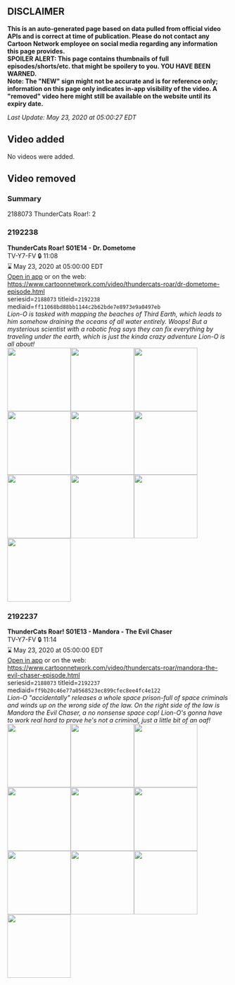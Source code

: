 ## DISCLAIMER
**This is an auto-generated page based on data pulled from official video APIs and is correct at time of publication. Please do not contact any Cartoon Network employee on social media regarding any information this page provides.**  
**SPOILER ALERT: This page contains thumbnails of full episodes/shorts/etc. that might be spoilery to you. YOU HAVE BEEN WARNED.**  
**Note: The "NEW" sign might not be accurate and is for reference only; information on this page only indicates in-app visibility of the video. A "removed" video here might still be available on the website until its expiry date.**  

_Last Update: May 23, 2020 at 05:00:27 EDT_
## Video added
No videos were added.  
## Video removed
### Summary
2188073 ThunderCats Roar!: 2  
### 2192238
**ThunderCats Roar! S01E14 - Dr. Dometome**  
TV-Y7-FV 🔒 11:08  
⌛ May 23, 2020 at 05:00:00 EDT  
[Open in app](https://tinyurl.com/yxx8p2us) or on the web: https://www.cartoonnetwork.com/video/thundercats-roar/dr-dometome-episode.html  
seriesid=`2188073` titleid=`2192238` mediaid=`ff11068bd88bb1144c2b62bde7e8973e9a0497eb`  
_Lion-O is tasked with mapping the beaches of Third Earth, which leads to him somehow draining the oceans of all water entirely. Woops! But a mysterious scientist with a robotic frog says they can fix everything by traveling under the earth, which is just the kinda crazy adventure Lion-O is all about!_  
<a href="https://s3.amazonaws.com/cartoonorchestrator/2192238_001_1280x720.jpg"><img src="https://s3.amazonaws.com/cartoonorchestrator/2192238_001_640x360.jpg" height="144px" /></a><a href="https://s3.amazonaws.com/cartoonorchestrator/2192238_002_1280x720.jpg"><img src="https://s3.amazonaws.com/cartoonorchestrator/2192238_002_640x360.jpg" height="144px" /></a><a href="https://s3.amazonaws.com/cartoonorchestrator/2192238_003_1280x720.jpg"><img src="https://s3.amazonaws.com/cartoonorchestrator/2192238_003_640x360.jpg" height="144px" /></a><a href="https://s3.amazonaws.com/cartoonorchestrator/2192238_004_1280x720.jpg"><img src="https://s3.amazonaws.com/cartoonorchestrator/2192238_004_640x360.jpg" height="144px" /></a><a href="https://s3.amazonaws.com/cartoonorchestrator/2192238_005_1280x720.jpg"><img src="https://s3.amazonaws.com/cartoonorchestrator/2192238_005_640x360.jpg" height="144px" /></a><a href="https://s3.amazonaws.com/cartoonorchestrator/2192238_006_1280x720.jpg"><img src="https://s3.amazonaws.com/cartoonorchestrator/2192238_006_640x360.jpg" height="144px" /></a><a href="https://s3.amazonaws.com/cartoonorchestrator/2192238_007_1280x720.jpg"><img src="https://s3.amazonaws.com/cartoonorchestrator/2192238_007_640x360.jpg" height="144px" /></a><a href="https://s3.amazonaws.com/cartoonorchestrator/2192238_008_1280x720.jpg"><img src="https://s3.amazonaws.com/cartoonorchestrator/2192238_008_640x360.jpg" height="144px" /></a><a href="https://s3.amazonaws.com/cartoonorchestrator/2192238_009_1280x720.jpg"><img src="https://s3.amazonaws.com/cartoonorchestrator/2192238_009_640x360.jpg" height="144px" /></a><a href="https://s3.amazonaws.com/cartoonorchestrator/2192238_010_1280x720.jpg"><img src="https://s3.amazonaws.com/cartoonorchestrator/2192238_010_640x360.jpg" height="144px" /></a>
### 2192237
**ThunderCats Roar! S01E13 - Mandora - The Evil Chaser**  
TV-Y7-FV 🔒 11:14  
⌛ May 23, 2020 at 05:00:00 EDT  
[Open in app](https://tinyurl.com/u6xqyzd) or on the web: https://www.cartoonnetwork.com/video/thundercats-roar/mandora-the-evil-chaser-episode.html  
seriesid=`2188073` titleid=`2192237` mediaid=`ff9b20c46e77a0568523ec899cfec8ee4fc4e122`  
_Lion-O "accidentally" releases a whole space prison-full of space criminals and winds up on the wrong side of the law. On the right side of the law is Mandora the Evil Chaser, a no nonsense space cop! Lion-O's gonna have to work real hard to prove he's not a criminal, just a little bit of an oaf!_  
<a href="https://s3.amazonaws.com/cartoonorchestrator/2192237_001_1280x720.jpg"><img src="https://s3.amazonaws.com/cartoonorchestrator/2192237_001_640x360.jpg" height="144px" /></a><a href="https://s3.amazonaws.com/cartoonorchestrator/2192237_002_1280x720.jpg"><img src="https://s3.amazonaws.com/cartoonorchestrator/2192237_002_640x360.jpg" height="144px" /></a><a href="https://s3.amazonaws.com/cartoonorchestrator/2192237_003_1280x720.jpg"><img src="https://s3.amazonaws.com/cartoonorchestrator/2192237_003_640x360.jpg" height="144px" /></a><a href="https://s3.amazonaws.com/cartoonorchestrator/2192237_004_1280x720.jpg"><img src="https://s3.amazonaws.com/cartoonorchestrator/2192237_004_640x360.jpg" height="144px" /></a><a href="https://s3.amazonaws.com/cartoonorchestrator/2192237_005_1280x720.jpg"><img src="https://s3.amazonaws.com/cartoonorchestrator/2192237_005_640x360.jpg" height="144px" /></a><a href="https://s3.amazonaws.com/cartoonorchestrator/2192237_006_1280x720.jpg"><img src="https://s3.amazonaws.com/cartoonorchestrator/2192237_006_640x360.jpg" height="144px" /></a><a href="https://s3.amazonaws.com/cartoonorchestrator/2192237_007_1280x720.jpg"><img src="https://s3.amazonaws.com/cartoonorchestrator/2192237_007_640x360.jpg" height="144px" /></a><a href="https://s3.amazonaws.com/cartoonorchestrator/2192237_008_1280x720.jpg"><img src="https://s3.amazonaws.com/cartoonorchestrator/2192237_008_640x360.jpg" height="144px" /></a><a href="https://s3.amazonaws.com/cartoonorchestrator/2192237_009_1280x720.jpg"><img src="https://s3.amazonaws.com/cartoonorchestrator/2192237_009_640x360.jpg" height="144px" /></a><a href="https://s3.amazonaws.com/cartoonorchestrator/2192237_010_1280x720.jpg"><img src="https://s3.amazonaws.com/cartoonorchestrator/2192237_010_640x360.jpg" height="144px" /></a>
